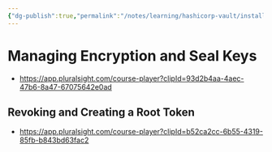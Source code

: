 ```yaml
---
{"dg-publish":true,"permalink":"/notes/learning/hashicorp-vault/installing-and-configuring-hashicorp-vault/06-managing-encryption-and-seal-keys/"}
---
```


# Managing Encryption and Seal Keys

- <https://app.pluralsight.com/course-player?clipId=93d2b4aa-4aec-47b6-8a47-67075642e0ad>

## Revoking and Creating a Root Token

- <https://app.pluralsight.com/course-player?clipId=b52ca2cc-6b55-4319-85fb-b843bd63fac2>